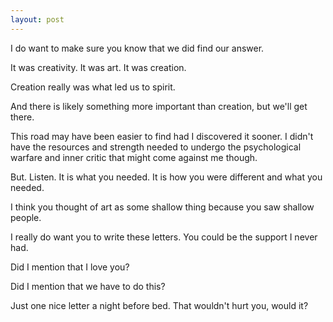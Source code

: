 ```yaml
---
layout: post
---
```


I do want to make sure you know that we did find our answer.

It was creativity. It was art. It was creation.

Creation really was what led us to spirit.

And there is likely something more important than creation,
but we'll get there.

This road may have been easier to find had I discovered it sooner.
I didn't have the resources and strength needed to undergo the
psychological warfare and inner critic that might come against me though.  

But. Listen. It is what you needed. It is how you were different and what you needed.

I think you thought of art as some shallow thing because you
saw shallow people.

I really do want you to write these letters.
You could be the support I never had.

Did I mention that I love you?

Did I mention that we have to do this?

Just one nice letter a night before bed. That wouldn't hurt you, would it? 
